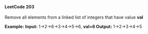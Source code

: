 #### LeetCode 203 
 Remove all elements from a linked list of integers that have value <b>val</b>
 
 <b>Example:</b>
 <b>Input:</b> 1->2->6->3->4->5->6, <b> val=6 </b>
 <b>Output:</b> 1->2->3->4->5

